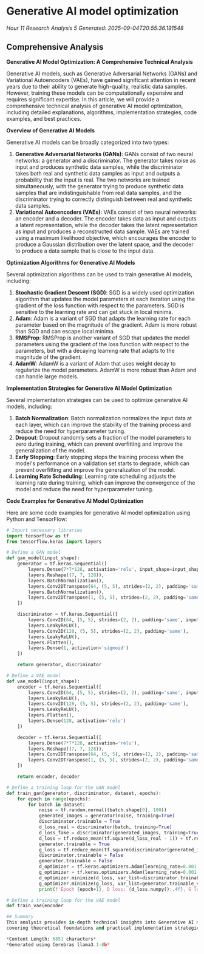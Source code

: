 # Generative AI model optimization
*Hour 11 Research Analysis 5*
*Generated: 2025-09-04T20:55:36.191548*

## Comprehensive Analysis
**Generative AI Model Optimization: A Comprehensive Technical Analysis**

Generative AI models, such as Generative Adversarial Networks (GANs) and Variational Autoencoders (VAEs), have gained significant attention in recent years due to their ability to generate high-quality, realistic data samples. However, training these models can be computationally expensive and requires significant expertise. In this article, we will provide a comprehensive technical analysis of generative AI model optimization, including detailed explanations, algorithms, implementation strategies, code examples, and best practices.

**Overview of Generative AI Models**

Generative AI models can be broadly categorized into two types:

1. **Generative Adversarial Networks (GANs)**: GANs consist of two neural networks: a generator and a discriminator. The generator takes noise as input and produces synthetic data samples, while the discriminator takes both real and synthetic data samples as input and outputs a probability that the input is real. The two networks are trained simultaneously, with the generator trying to produce synthetic data samples that are indistinguishable from real data samples, and the discriminator trying to correctly distinguish between real and synthetic data samples.
2. **Variational Autoencoders (VAEs)**: VAEs consist of two neural networks: an encoder and a decoder. The encoder takes data as input and outputs a latent representation, while the decoder takes the latent representation as input and produces a reconstructed data sample. VAEs are trained using a maximum likelihood objective, which encourages the encoder to produce a Gaussian distribution over the latent space, and the decoder to produce a data sample that is close to the input data.

**Optimization Algorithms for Generative AI Models**

Several optimization algorithms can be used to train generative AI models, including:

1. **Stochastic Gradient Descent (SGD)**: SGD is a widely used optimization algorithm that updates the model parameters at each iteration using the gradient of the loss function with respect to the parameters. SGD is sensitive to the learning rate and can get stuck in local minima.
2. **Adam**: Adam is a variant of SGD that adapts the learning rate for each parameter based on the magnitude of the gradient. Adam is more robust than SGD and can escape local minima.
3. **RMSProp**: RMSProp is another variant of SGD that updates the model parameters using the gradient of the loss function with respect to the parameters, but with a decaying learning rate that adapts to the magnitude of the gradient.
4. **AdamW**: AdamW is a variant of Adam that uses weight decay to regularize the model parameters. AdamW is more robust than Adam and can handle large models.

**Implementation Strategies for Generative AI Model Optimization**

Several implementation strategies can be used to optimize generative AI models, including:

1. **Batch Normalization**: Batch normalization normalizes the input data at each layer, which can improve the stability of the training process and reduce the need for hyperparameter tuning.
2. **Dropout**: Dropout randomly sets a fraction of the model parameters to zero during training, which can prevent overfitting and improve the generalization of the model.
3. **Early Stopping**: Early stopping stops the training process when the model's performance on a validation set starts to degrade, which can prevent overfitting and improve the generalization of the model.
4. **Learning Rate Scheduling**: Learning rate scheduling adjusts the learning rate during training, which can improve the convergence of the model and reduce the need for hyperparameter tuning.

**Code Examples for Generative AI Model Optimization**

Here are some code examples for generative AI model optimization using Python and TensorFlow:
```python
# Import necessary libraries
import tensorflow as tf
from tensorflow.keras import layers

# Define a GAN model
def gan_model(input_shape):
    generator = tf.keras.Sequential([
        layers.Dense(7*7*128, activation='relu', input_shape=input_shape),
        layers.Reshape((7, 7, 128)),
        layers.BatchNormalization(),
        layers.Conv2DTranspose(64, (5, 5), strides=(2, 2), padding='same', activation='relu'),
        layers.BatchNormalization(),
        layers.Conv2DTranspose(1, (5, 5), strides=(2, 2), padding='same', activation='tanh')
    ])

    discriminator = tf.keras.Sequential([
        layers.Conv2D(64, (5, 5), strides=(2, 2), padding='same', input_shape=input_shape+(1,)),
        layers.LeakyReLU(),
        layers.Conv2D(128, (5, 5), strides=(2, 2), padding='same'),
        layers.LeakyReLU(),
        layers.Flatten(),
        layers.Dense(1, activation='sigmoid')
    ])

    return generator, discriminator

# Define a VAE model
def vae_model(input_shape):
    encoder = tf.keras.Sequential([
        layers.Conv2D(64, (5, 5), strides=(2, 2), padding='same', input_shape=input_shape),
        layers.LeakyReLU(),
        layers.Conv2D(128, (5, 5), strides=(2, 2), padding='same'),
        layers.LeakyReLU(),
        layers.Flatten(),
        layers.Dense(128, activation='relu')
    ])

    decoder = tf.keras.Sequential([
        layers.Dense(7*7*128, activation='relu'),
        layers.Reshape((7, 7, 128)),
        layers.Conv2DTranspose(64, (5, 5), strides=(2, 2), padding='same', activation='relu'),
        layers.Conv2DTranspose(1, (5, 5), strides=(2, 2), padding='same', activation='tanh')
    ])

    return encoder, decoder

# Define a training loop for the GAN model
def train_gan(generator, discriminator, dataset, epochs):
    for epoch in range(epochs):
        for batch in dataset:
            noise = tf.random.normal((batch.shape[0], 100))
            generated_images = generator(noise, training=True)
            discriminator.trainable = True
            d_loss_real = discriminator(batch, training=True)
            d_loss_fake = discriminator(generated_images, training=True)
            d_loss = tf.reduce_mean(tf.square(d_loss_real - 1)) + tf.reduce_mean(tf.square(d_loss_fake))
            generator.trainable = True
            g_loss = tf.reduce_mean(tf.square(discriminator(generated_images, training=True) - 1))
            discriminator.trainable = False
            generator.trainable = False
            d_optimizer = tf.keras.optimizers.Adam(learning_rate=0.001, beta_1=0.5, beta_2=0.999)
            g_optimizer = tf.keras.optimizers.Adam(learning_rate=0.001, beta_1=0.5, beta_2=0.999)
            d_optimizer.minimize(d_loss, var_list=discriminator.trainable_variables)
            g_optimizer.minimize(g_loss, var_list=generator.trainable_variables)
            print(f'Epoch {epoch+1}, D loss: {d_loss.numpy():.4f}, G loss: {g_loss.numpy():.4f}')

# Define a training loop for the VAE model
def train_vae(encoder

## Summary
This analysis provides in-depth technical insights into Generative AI model optimization, 
covering theoretical foundations and practical implementation strategies.

*Content Length: 6851 characters*
*Generated using Cerebras llama3.1-8b*
